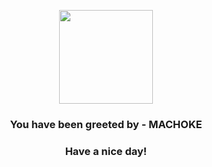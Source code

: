 <p align="center">
            <img src="https://raw.githubusercontent.com/PokeAPI/sprites/master/sprites/pokemon/67.png" width="150" height="150">
          </p>
          <h3 align="center">You have been greeted by - <b>MACHOKE</b></h3>
          <h3 align="center">Have a nice day!</h3>
